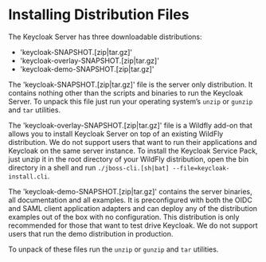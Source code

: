 # Installing Distribution Files

The Keycloak Server has three downloadable distributions:

* 'keycloak-SNAPSHOT.\[zip|tar.gz]'
* 'keycloak-overlay-SNAPSHOT.\[zip|tar.gz]'
* 'keycloak-demo-SNAPSHOT.\[zip|tar.gz]'

The 'keycloak-SNAPSHOT.\[zip|tar.gz]' file is the server only distribution. It contains nothing other than the scripts and binaries to run the Keycloak Server. To unpack this file just run your operating system’s `unzip` or `gunzip` and `tar` utilities.

The 'keycloak-overlay-SNAPSHOT.\[zip|tar.gz]' file is a Wildfly add-on that allows you to install Keycloak Server on top of an existing WildFly distribution. We do not support users that want to run their applications and Keycloak on the same server instance. To install the Keycloak Service Pack, just unzip it in the root directory of your WildFly distribution, open the bin directory in a shell and run `./jboss-cli.[sh|bat] --file=keycloak-install.cli`.

The 'keycloak-demo-SNAPSHOT.\[zip|tar.gz]' contains the server binaries, all documentation and all examples. It is preconfigured with both the OIDC and SAML client application adapters and can deploy any of the distribution examples out of the box with no configuration. This distribution is only recommended for those that want to test drive Keycloak. We do not support users that run the demo distribution in production.

To unpack of these files run the `unzip` or `gunzip` and `tar` utilities.

